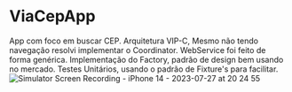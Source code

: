 # ViaCepApp
App com foco em buscar CEP. Arquitetura VIP-C, Mesmo não tendo navegação resolvi implementar o Coordinator. WebService foi feito de forma genérica. Implementação do Factory, padrão de design bem usando no mercado. Testes Unitários, usando o padrão de Fixture's para facilitar. 
![Simulator Screen Recording - iPhone 14 - 2023-07-27 at 20 24 55](https://github.com/thiagomdev/ViaCepApp/assets/67831549/cd0ee52b-206f-42e3-a7f7-1e90b127cfbc)
